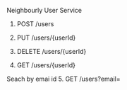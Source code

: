 Neighbourly User Service

1. POST /users

2. PUT /users/{userId}

3. DELETE /users/{userId}

4. GET /users/{userId}

Seach by emai id
5. GET /users?email=<emaiId>